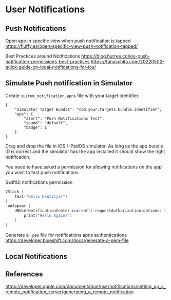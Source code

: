 # User Notifications



## Push Notifications

Open app in specific view when push notification is tapped
https://fluffy.es/open-specific-view-push-notification-tapped/


Best Practices around Notifications
https://blog.hurree.co/ios-push-notification-permissions-best-practises
https://tanaschita.com/20220502-quick-guide-on-local-notifications-for-ios/



## Simulate Push notification in Simulator

Create `custom_notification.apns` file with your target identifier.
```text
{
	"Simulator Target Bundle": "com.your.targets.bundle.identifier",
	"aps": {
		"alert": "Push Notifications Test",
		"sound": "default",
		"badge": 1
	}
}
```

Drag and drop the file in iOS / iPadOS simulator. As long as the app bundle ID is correct and the simulator has the app installed it should show the right notification.

You need to have asked a permission for allowing notifications on the app you want to test push notifications.

SwiftUI notifications permission

```swift
VStack {
	Text("Hello Kautilya!")
}
.onAppear {
	UNUserNotificationCenter.current().requestAuthorization(options: [.badge, .sound, .alert]) { _, _ in 
		print("Hello Again?")
	}
}

```


Generate a `.pem` file for notifications apns authentications
https://developer.blueshift.com/docs/generate-a-pem-file

## Local Notifications



## References

https://developer.apple.com/documentation/usernotifications/setting_up_a_remote_notification_server/generating_a_remote_notification

